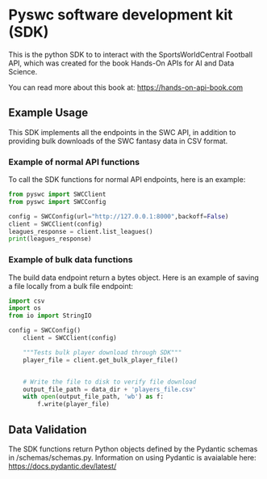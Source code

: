 # Pyswc software development kit (SDK)
This is the python SDK to to interact with the SportsWorldCentral Football API, which was created for the book Hands-On APIs for AI and Data Science. 

You can read more about this book at: https://hands-on-api-book.com

## Example Usage

This SDK implements all the endpoints in the SWC API, in addition to providing bulk downloads of the SWC fantasy data in CSV format.

### Example of normal API functions

To call the SDK functions for normal API endpoints, here is an example:

```python
from pyswc import SWCClient
from pyswc import SWCConfig

config = SWCConfig(url="http://127.0.0.1:8000",backoff=False)
client = SWCClient(config)    
leagues_response = client.list_leagues()
print(leagues_response)
```

### Example of bulk data functions

The build data endpoint return a bytes object. Here is an example of saving a file locally from a bulk file endpoint:

```python
import csv
import os
from io import StringIO

config = SWCConfig()
    client = SWCClient(config)    

    """Tests bulk player download through SDK"""
    player_file = client.get_bulk_player_file()


    # Write the file to disk to verify file download
    output_file_path = data_dir + 'players_file.csv'
    with open(output_file_path, 'wb') as f:
        f.write(player_file)
```

## Data Validation

The SDK functions return Python objects defined by the Pydantic schemas in /schemas/schemas.py. Information on using Pydantic is avaialable here: https://docs.pydantic.dev/latest/
